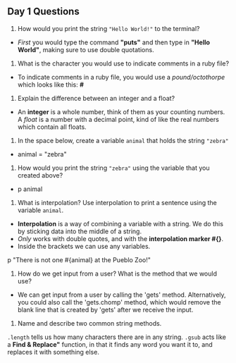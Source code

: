 ## Day 1 Questions

1. How would you print the string `"Hello World!"` to the terminal?

+   *First* you would type the command **"puts"** and then type in **"Hello World"**, making sure to use double quotations.

1. What is the character you would use to indicate comments in a ruby file?

+   To indicate comments in a ruby file, you would use a *pound/octothorpe* which looks like this: **#**

1. Explain the difference between an integer and a float?

+   An **integer** is a whole number, think of them as your counting numbers. A *float* is a number with a decimal point, kind of like the real numbers which contain all floats.

1. In the space below, create a variable `animal` that holds the string `"zebra"`

+ animal = "zebra"

1. How would you print the string `"zebra"` using the variable that you created above?

+ p animal

1. What is interpolation? Use interpolation to print a sentence using the variable `animal`.

+  **Interpolation** is a way of combining a variable with a string. We do this by sticking data into the middle of a string.
+  *Only* works with double quotes, and with the **interpolation marker #{}**.
+  Inside the brackets we can use any variables.

p   "There is not one #{animal} at the Pueblo Zoo!"

1. How do we get input from a user? What is the method that we would use?

+ We can get input from a user by calling the 'gets' method. Alternatively, you could also call the 'gets.chomp' method, which would remove the blank line that is created by 'gets' after we receive the input.

1. Name and describe two common string methods.

`.length` tells us how many characters there are in any string.
`.gsub` acts like a **Find & Replace"** function, in that it finds any word you want it to, and replaces it with something else.
